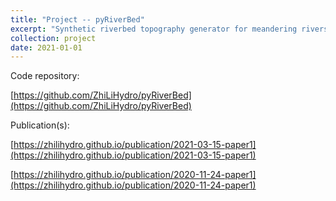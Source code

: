 ```yaml
---
title: "Project -- pyRiverBed"
excerpt: "Synthetic riverbed topography generator for meandering rivers. <br/><img src='/images/straight_migration0.gif'>"
collection: project
date: 2021-01-01
---
```


Code repository: 

[https://github.com/ZhiLiHydro/pyRiverBed](https://github.com/ZhiLiHydro/pyRiverBed) 

Publication(s): 

[https://zhilihydro.github.io/publication/2021-03-15-paper1](https://zhilihydro.github.io/publication/2021-03-15-paper1)

[https://zhilihydro.github.io/publication/2020-11-24-paper1](https://zhilihydro.github.io/publication/2020-11-24-paper1)